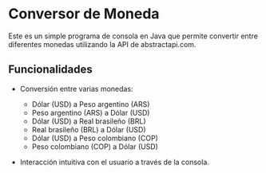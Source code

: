 # Conversor de Moneda

Este es un simple programa de consola en Java que permite convertir entre diferentes monedas utilizando la API de abstractapi.com.

## Funcionalidades

- Conversión entre varias monedas:
  - Dólar (USD) a Peso argentino (ARS)
  - Peso argentino (ARS) a Dólar (USD)
  - Dólar (USD) a Real brasileño (BRL)
  - Real brasileño (BRL) a Dólar (USD)
  - Dólar (USD) a Peso colombiano (COP)
  - Peso colombiano (COP) a Dólar (USD)

- Interacción intuitiva con el usuario a través de la consola.
